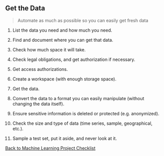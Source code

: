 ## Get the Data

> Automate as much as possible so you can easily get fresh data

1. List the data you need and how much you need.

2. Find and document where you can get that data.

3. Check how much space it will take. 

4. Check legal obligations, and get authorization if necessary. 

5. Get access authorizations.

6. Create a workspace (with enough storage space). 

7. Get the data. 

8. Convert the data to a format you can easily manipulate (without changing the
   data itself).

9. Ensure sensitive information is deleted or protected (e.g. anonymized).

10. Check the size and type of data (time series, sample, geographical, etc.).

11. Sample a test set, put it aside, and never look at it. 

[Back to Machine Learning Project Checklist](./README.md)
